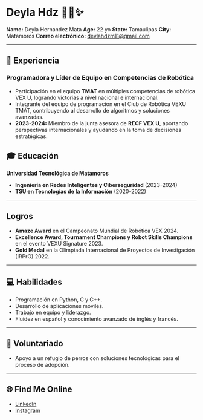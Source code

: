 # Deyla Hdz 👩‍💻​✨

**Name:** Deyla Hernandez Mata
**Age:** 22 yo
**State:** Tamaulipas
**City:** Matamoros
**Correo electrónico:** deylahdzm11@gmail.com

---

## 🚀 Experiencia

### Programadora y Líder de Equipo en Competencias de Robótica

- Participación en el equipo **TMAT** en múltiples competencias de robótica VEX U, logrando victorias a nivel nacional e internacional.
- Integrante del equipo de programación en el Club de Robótica VEXU TMAT, contribuyendo al desarrollo de algoritmos y soluciones avanzadas.
- **2023-2024:** Miembro de la junta asesora de **RECF VEX U**, aportando perspectivas internacionales y ayudando en la toma de decisiones estratégicas.


## 🎓 Educación

**Universidad Tecnológica de Matamoros**
- **Ingeniería en Redes Inteligentes y Ciberseguridad** (2023-2024)  
- **TSU en Tecnologías de la Información** (2020-2022)  


---

## Logros

- **Amaze Award** en el Campeonato Mundial de Robótica VEX 2024.
- **Excellence Award, Tournament Champions y Robot Skills Champions** en el evento VEXU Signature 2023.
- **Gold Medal** en la Olimpiada Internacional de Proyectos de Investigación (IRPrO) 2022.

---

## 💻 Habilidades

- Programación en Python, C y C++.
- Desarrollo de aplicaciones móviles.
- Trabajo en equipo y liderazgo.
- Fluidez en español y conocimiento avanzado de inglés y francés.

---

## 🤝 Voluntariado

- Apoyo a un refugio de perros con soluciones tecnológicas para el proceso de adopción.

---

## 🌐 Find Me Online

- [LinkedIn](www.linkedin.com/in/deyla-hernández-mata-005197276)  
- [Instagram](https://www.instagram.com/deemeh._/profilecard/?igsh=MXU1NmxpNnNnMW5nYg%3D%3D)
